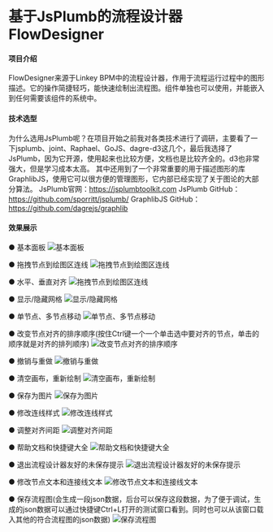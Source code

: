 # 基于JsPlumb的流程设计器FlowDesigner

#### 项目介绍
​FlowDesigner来源于Linkey BPM中的流程设计器，作用于流程运行过程中的图形描述。它的操作简捷轻巧，能快速绘制出流程图。组件单独也可以使用，并能嵌入到任何需要该组件的系统中。

#### 技术选型
为什么选用JsPlumb呢？在项目开始之前我对各类技术进行了调研，主要看了一下jsplumb、joint、Raphael、GoJS、dagre-d3这几个，最后我选择了JsPlumb，因为它开源，使用起来也比较方便，文档也是比较齐全的。d3也非常强大，但是学习成本太高。
其中还用到了一个非常重要的用于描述图形的库GraphlibJS，使用它可以很方便的管理图形，它内部已经实现了关于图论的大部分算法。
JsPlumb官网：https://jsplumbtoolkit.com
JsPlumb GitHub：https://github.com/sporritt/jsplumb/
GraphlibJS GitHub：https://github.com/dagrejs/graphlib

#### 效果展示
● 基本面板
![基本面板](https://images.gitee.com/uploads/images/2019/0325/203444_81ca4c5e_2066540.png "基本面板")

● 拖拽节点到绘图区连线
![拖拽节点到绘图区连线](https://images.gitee.com/uploads/images/2018/1111/144036_4aead914_2066540.gif "拖拽节点到绘图区连线")

● 水平、垂直对齐
![拖拽节点到绘图区连线](https://images.gitee.com/uploads/images/2018/1111/144055_33f76651_2066540.gif "水平、垂直对齐")

● 显示/隐藏网格
![显示/隐藏网格](https://images.gitee.com/uploads/images/2018/1111/144109_e99085ab_2066540.gif "显示/隐藏网格")

● 单节点、多节点移动
![单节点、多节点移动](https://images.gitee.com/uploads/images/2018/1111/144124_09712730_2066540.gif "单节点、多节点移动")

● 改变节点对齐的排序顺序(按住Ctrl键一个一个单击选中要对齐的节点，单击的顺序就是对齐的排列顺序)
![改变节点对齐的排序顺序](https://images.gitee.com/uploads/images/2018/1111/144141_c9056d5b_2066540.gif "改变节点对齐的排序顺序")

● 撤销与重做
![撤销与重做](https://images.gitee.com/uploads/images/2018/1111/144200_e55450c6_2066540.gif "撤销与重做")

● 清空画布，重新绘制
![清空画布，重新绘制](https://images.gitee.com/uploads/images/2018/1111/144222_52b8b7fd_2066540.gif "清空画布，重新绘制")

● 保存为图片
![保存为图片](https://images.gitee.com/uploads/images/2018/1111/144232_bec20bf4_2066540.gif "保存为图片")

● 修改连线样式
![修改连线样式](https://images.gitee.com/uploads/images/2018/1111/144254_adc106a0_2066540.gif "修改连线样式")

● 调整对齐间距
![调整对齐间距](https://images.gitee.com/uploads/images/2018/1111/144313_695bfcdb_2066540.gif "调整对齐间距")

● 帮助文档和快捷键大全
![帮助文档和快捷键大全](https://images.gitee.com/uploads/images/2018/1111/145134_8fa446ec_2066540.gif "帮助文档和快捷键大全")

● 退出流程设计器友好的未保存提示
![退出流程设计器友好的未保存提示](https://images.gitee.com/uploads/images/2018/1111/144348_6679f691_2066540.gif "退出流程设计器友好的未保存提示")

● 修改节点文本和连接线文本
![修改节点文本和连接线文本](https://images.gitee.com/uploads/images/2018/1111/145151_9c6c1edc_2066540.gif "修改节点文本和连接线文本")

● 保存流程图(会生成一段json数据，后台可以保存这段数据，为了便于调试，生成的json数据可以通过快捷键Ctrl+L打开的测试窗口看到。同时也可以从该窗口载入其他的符合流程图的json数据)
![保存流程图](https://images.gitee.com/uploads/images/2018/1111/144414_a6567dc2_2066540.gif "保存流程图")
